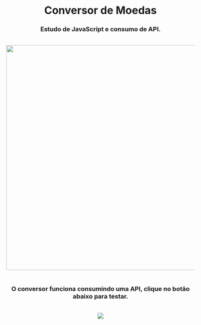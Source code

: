 <h1 align="center">
  Conversor de Moedas</h1>
<h3 align="center">Estudo de JavaScript e consumo de API.</h3>
<br>

<div align="center">
  <img width="600px" src=""/>
</div>

<br>
<h3 align="center">O conversor funciona consumindo uma API, clique no botão abaixo para testar.</h3>
<br>
<div align="center">
<a href="" target="_blank"><img src="https://img.shields.io/website-up-down-green-red/http/monip.org.svg"></a>
</div>
